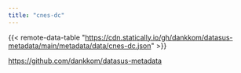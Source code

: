 ```yaml
---
title: "cnes-dc"
---
```


{{< remote-data-table "https://cdn.statically.io/gh/dankkom/datasus-metadata/main/metadata/data/cnes-dc.json" >}}

https://github.com/dankkom/datasus-metadata
